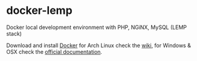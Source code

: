 # docker-lemp
Docker local development environment with PHP, NGiNX, MySQL (LEMP stack)

Download and install [Docker](https://www.docker.com) for Arch Linux check the  [wiki](https://wiki.archlinux.org/index.php/docker), for Windows & OSX check the [official documentation](https://docs.docker.com/get-started/).
